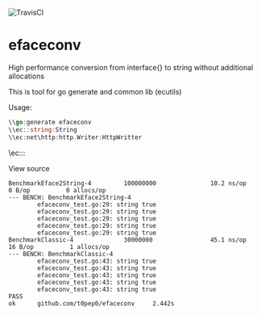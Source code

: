 ![TravisCI](https://travis-ci.org/t0pep0/efaceconv.svg?branch=master)

# efaceconv
High performance conversion from interface{} to string without additional allocations

This is tool for go generate and common lib (ecutils)

Usage:

```go
\\go:generate efaceconv
\\ec::string:String
\\ec:net\http:http.Writer:HttpWritter
```

\\ec:<import package name>:<type>:<custom name>

View source


```
BenchmarkEface2String-4         100000000               10.2 ns/op             0 B/op          0 allocs/op
--- BENCH: BenchmarkEface2String-4
        efaceconv_test.go:29: string true
        efaceconv_test.go:29: string true
        efaceconv_test.go:29: string true
        efaceconv_test.go:29: string true
        efaceconv_test.go:29: string true
BenchmarkClassic-4              30000000                45.1 ns/op            16 B/op          1 allocs/op
--- BENCH: BenchmarkClassic-4
        efaceconv_test.go:43: string true
        efaceconv_test.go:43: string true
        efaceconv_test.go:43: string true
        efaceconv_test.go:43: string true
        efaceconv_test.go:43: string true
PASS
ok      github.com/t0pep0/efaceconv     2.442s
